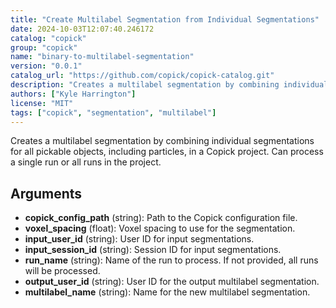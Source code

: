 ```yaml
---
title: "Create Multilabel Segmentation from Individual Segmentations"
date: 2024-10-03T12:07:40.246172
catalog: "copick"
group: "copick"
name: "binary-to-multilabel-segmentation"
version: "0.0.1"
catalog_url: "https://github.com/copick/copick-catalog.git"
description: "Creates a multilabel segmentation by combining individual segmentations for all pickable objects, including particles, in a Copick project. Can process a single run or all runs in the project."
authors: ["Kyle Harrington"]
license: "MIT"
tags: ["copick", "segmentation", "multilabel"]
---
```


Creates a multilabel segmentation by combining individual segmentations for all pickable objects, including particles, in a Copick project. Can process a single run or all runs in the project.

## Arguments

- **copick_config_path** (string): Path to the Copick configuration file.
- **voxel_spacing** (float): Voxel spacing to use for the segmentation.
- **input_user_id** (string): User ID for input segmentations.
- **input_session_id** (string): Session ID for input segmentations.
- **run_name** (string): Name of the run to process. If not provided, all runs will be processed.
- **output_user_id** (string): User ID for the output multilabel segmentation.
- **multilabel_name** (string): Name for the new multilabel segmentation.

